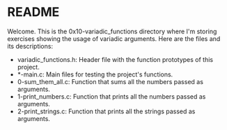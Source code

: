 # README

Welcome. This is the 0x10-variadic_functions directory where I'm storing exercises showing the usage of variadic arguments. Here are the files and its descriptions:

 - variadic_functions.h: Header file with the function prototypes of this project.
 - *-main.c: Main files for testing the project's functions.
 - 0-sum_them_all.c: Function that sums all the numbers passed as arguments.
 - 1-print_numbers.c: Function that prints all the numbers passed as arguments.
 - 2-print_strings.c: Function that prints all the strings passed as arguments.